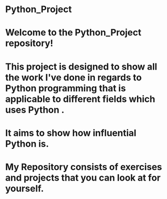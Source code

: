 # Python_Project
# Welcome to the Python_Project repository! 
# This project is designed to show all the work I've done in regards to Python programming that is applicable to different fields which uses Python . 
# It aims to show how influential Python is.
# My Repository consists of exercises and projects that you can look at for yourself.
